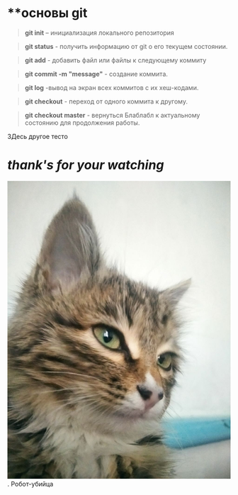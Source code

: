 # **основы git

> **git init** – инициализация локального репозитория

> **git status** - получить информацию от git о его текущем состоянии. 

> **git add** - добавить файл или файлы к следующему коммиту

> **git commit -m "message"** - создание коммита. 

> **git log** -вывод на экран всех коммитов с их хеш-кодами. 

> **git checkout** - переход от одного коммита к другому. 

> **git checkout master** - вернуться Блаблабл к актуальному состоянию для продолжения работы. 

ЗДесь другое тесто

#       *thank's for your watching*


![упс...](робот-убийца.jpg "Робот-убийца").
            Робот-убийца
            